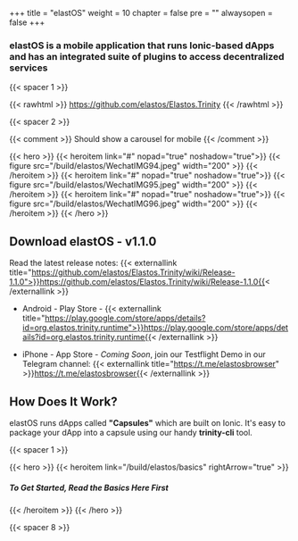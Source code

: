 
+++
title = "elastOS"
weight = 10
chapter = false
pre = ""
alwaysopen = false
+++

### elastOS is a mobile application that runs Ionic-based dApps and has an integrated suite of plugins to access decentralized services

{{< spacer 1 >}}

{{< rawhtml >}}
    <a target="_blank" href="https://github.com/elastos/Elastos.Trinity" style="color: #333; font-size: 26px;">
        <i class="fab fa-github"></i> https://github.com/elastos/Elastos.Trinity
    </a>
{{< /rawhtml >}}

{{< spacer 2 >}}

{{< comment >}} Should show a carousel for mobile {{< /comment >}}

{{< hero >}}
    {{< heroitem link="#" nopad="true" noshadow="true">}}
        {{< figure src="/build/elastos/WechatIMG94.jpeg" width="200" >}}
    {{< /heroitem >}}
    {{< heroitem link="#" nopad="true" noshadow="true">}}
        {{< figure src="/build/elastos/WechatIMG95.jpeg" width="200" >}}
    {{< /heroitem >}}
    {{< heroitem link="#" nopad="true" noshadow="true">}}
        {{< figure src="/build/elastos/WechatIMG96.jpeg" width="200" >}}
    {{< /heroitem >}}
{{< /hero >}}

## Download elastOS - v1.1.0

Read the latest release notes: {{< externallink title="https://github.com/elastos/Elastos.Trinity/wiki/Release-1.1.0">}}https://github.com/elastos/Elastos.Trinity/wiki/Release-1.1.0{{< /externallink >}} 

- Android - Play Store - {{< externallink title="https://play.google.com/store/apps/details?id=org.elastos.trinity.runtime">}}https://play.google.com/store/apps/details?id=org.elastos.trinity.runtime{{< /externallink >}}

- iPhone - App Store - _Coming Soon_, join our Testflight Demo in our Telegram channel: {{< externallink title="https://t.me/elastosbrowser" >}}https://t.me/elastosbrowser{{< /externallink >}}

## How Does It Work?

elastOS runs dApps called **"Capsules"** which are built on Ionic. It's easy to package your dApp into a capsule 
using our handy **trinity-cli** tool.  

{{< spacer 1 >}}

{{< hero >}}
    {{< heroitem link="/build/elastos/basics" rightArrow="true" >}}
        <h5>To Get Started, Read the Basics Here First</h5>
    {{< /heroitem >}}
{{< /hero >}}

{{< spacer 8 >}}

